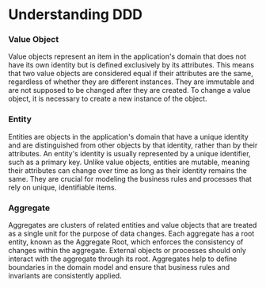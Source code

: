 # Understanding DDD

### Value Object

Value objects represent an item in the application's domain that does not have its own identity but is defined exclusively by its attributes. This means that two value objects are considered equal if their attributes are the same, regardless of whether they are different instances. They are immutable and are not supposed to be changed after they are created. To change a value object, it is necessary to create a new instance of the object.

### Entity

Entities are objects in the application's domain that have a unique identity and are distinguished from other objects by that identity, rather than by their attributes. An entity's identity is usually represented by a unique identifier, such as a primary key. Unlike value objects, entities are mutable, meaning their attributes can change over time as long as their identity remains the same. They are crucial for modeling the business rules and processes that rely on unique, identifiable items.

### Aggregate

Aggregates are clusters of related entities and value objects that are treated as a single unit for the purpose of data changes. Each aggregate has a root entity, known as the Aggregate Root, which enforces the consistency of changes within the aggregate. External objects or processes should only interact with the aggregate through its root. Aggregates help to define boundaries in the domain model and ensure that business rules and invariants are consistently applied.
